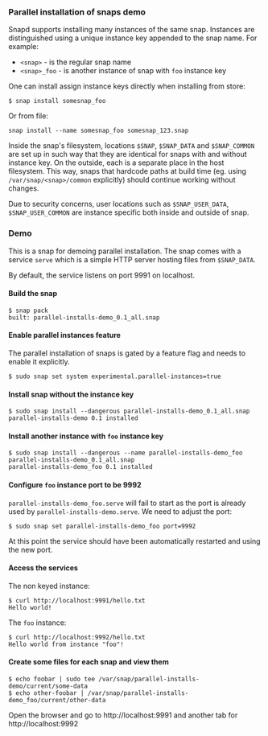 ### Parallel installation of snaps demo

Snapd supports installing many instances of the same snap. Instances are
distinguished using a unique instance key appended to the snap name. For
example:

- `<snap>` - is the regular snap name
- `<snap>_foo` - is another instance of snap with `foo` instance key

One can install assign instance keys directly when installing from store:

```
$ snap install somesnap_foo
```

Or from file:

```
snap install --name somesnap_foo somesnap_123.snap
```

Inside the snap's filesystem, locations `$SNAP`, `$SNAP_DATA` and `$SNAP_COMMON`
are set up in such way that they are identical for snaps with and without
instance key. On the outside, each is a separate place in the host filesystem.
This way, snaps that hardcode paths at build time (eg. using
`/var/snap/<snap>/common` explicitly) should continue working without changes.

Due to security concerns, user locations such as `$SNAP_USER_DATA`,
`$SNAP_USER_COMMON` are instance specific both inside and outside of snap.

### Demo

This is a snap for demoing parallel installation. The snap comes with a service
`serve` which is a simple HTTP server hosting files from `$SNAP_DATA`.

By default, the service listens on port 9991 on localhost.


#### Build the snap

```
$ snap pack
built: parallel-installs-demo_0.1_all.snap
```

#### Enable parallel instances feature

The parallel installation of snaps is gated by a feature flag and needs to
enable it explicitly.

```
$ sudo snap set system experimental.parallel-instances=true
```

#### Install snap without the instance key

```
$ sudo snap install --dangerous parallel-installs-demo_0.1_all.snap
parallel-installs-demo 0.1 installed
```

#### Install another instance with `foo` instance key

```
$ sudo snap install --dangerous --name parallel-installs-demo_foo parallel-installs-demo_0.1_all.snap
parallel-installs-demo_foo 0.1 installed
```

#### Configure `foo` instance port to be 9992

`parallel-installs-demo_foo.serve` will fail to start as the port is already
used by `parallel-installs-demo.serve`. We need to adjust the port:

```
$ sudo snap set parallel-installs-demo_foo port=9992
```

At this point the service should have been automatically restarted and using the
new port.

#### Access the services

The non keyed instance:

```
$ curl http://localhost:9991/hello.txt
Hello world!
```

The `foo` instance:

```
$ curl http://localhost:9992/hello.txt
Hello world from instance "foo"!
```

#### Create some files for each snap and view them

```
$ echo foobar | sudo tee /var/snap/parallel-installs-demo/current/some-data
$ echo other-foobar | /var/snap/parallel-installs-demo_foo/current/other-data
```

Open the browser and go to http://localhost:9991 and another tab for http://localhost:9992
